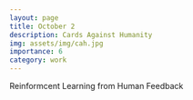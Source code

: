 ```yaml
---
layout: page
title: October 2
description: Cards Against Humanity
img: assets/img/cah.jpg
importance: 6
category: work
---
```

Reinformcent Learning from Human Feedback
